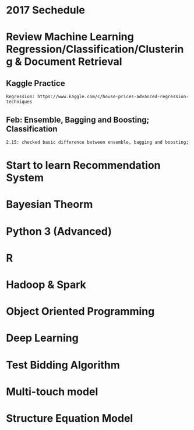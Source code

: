 # 2017 Sechedule
# Review Machine Learning Regression/Classification/Clustering & Document Retrieval
## Kaggle Practice 
    Regression: https://www.kaggle.com/c/house-prices-advanced-regression-techniques
    
## Feb: Ensemble, Bagging and Boosting; Classification
    2.15: checked basic difference between ensemble, bagging and boosting; 

# Start to learn Recommendation System
# Bayesian Theorm 
# Python 3 (Advanced)
# R 
# Hadoop & Spark
# Object Oriented Programming
# Deep Learning
# Test Bidding Algorithm 
# Multi-touch model
# Structure Equation Model
